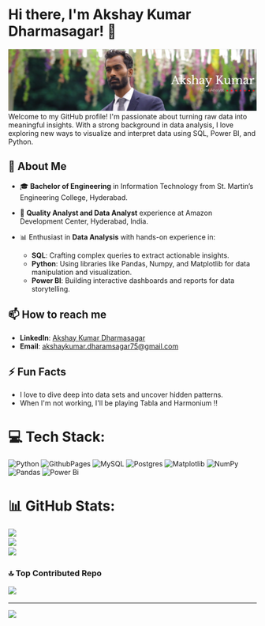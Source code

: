 # Hi there, I'm Akshay Kumar Dharmasagar! 👋
![Akshay's Banner](https://github.com/Aks-hey/Aks-hey/blob/main/github-banner.png)
Welcome to my GitHub profile! I'm passionate about turning raw data into meaningful insights. With a strong background in data analysis, I love exploring new ways to visualize and interpret data using SQL, Power BI, and Python.

## 🚀 About Me

- 🎓 **Bachelor of Engineering** in Information Technology from St. Martin’s Engineering College, Hyderabad.
  
- 💼 **Quality Analyst and Data Analyst** experience at Amazon Development Center, Hyderabad, India.
  
- 📊 Enthusiast in **Data Analysis** with hands-on experience in:
  - **SQL**: Crafting complex queries to extract actionable insights.
  - **Python**: Using libraries like Pandas, Numpy, and Matplotlib for data manipulation and visualization.
  - **Power BI**: Building interactive dashboards and reports for data storytelling.

## 📫 How to reach me

- **LinkedIn**: [Akshay Kumar Dharmasagar](https://www.linkedin.com/in/akshay-dharma/)
- **Email**: akshaykumar.dharamsagar75@gmail.com

## ⚡ Fun Facts

- I love to dive deep into data sets and uncover hidden patterns.
- When I'm not working, I'll be playing Tabla and Harmonium !!


# 💻 Tech Stack:
![Python](https://img.shields.io/badge/python-3670A0?style=for-the-badge&logo=python&logoColor=ffdd54) ![GithubPages](https://img.shields.io/badge/github%20pages-121013?style=for-the-badge&logo=github&logoColor=white) ![MySQL](https://img.shields.io/badge/mysql-4479A1.svg?style=for-the-badge&logo=mysql&logoColor=white) ![Postgres](https://img.shields.io/badge/postgres-%23316192.svg?style=for-the-badge&logo=postgresql&logoColor=white) ![Matplotlib](https://img.shields.io/badge/Matplotlib-%23ffffff.svg?style=for-the-badge&logo=Matplotlib&logoColor=black) ![NumPy](https://img.shields.io/badge/numpy-%23013243.svg?style=for-the-badge&logo=numpy&logoColor=white) ![Pandas](https://img.shields.io/badge/pandas-%23150458.svg?style=for-the-badge&logo=pandas&logoColor=white) ![Power Bi](https://img.shields.io/badge/power_bi-F2C811?style=for-the-badge&logo=powerbi&logoColor=black)
# 📊 GitHub Stats:
![](https://github-readme-stats.vercel.app/api?username=aks-hey&theme=dark&hide_border=true&include_all_commits=false&count_private=false)<br/>
![](https://github-readme-streak-stats.herokuapp.com/?user=aks-hey&theme=dark&hide_border=true)<br/>
![](https://github-readme-stats.vercel.app/api/top-langs/?username=aks-hey&theme=dark&hide_border=true&include_all_commits=false&count_private=false&layout=compact)

### 🔝 Top Contributed Repo
![](https://github-contributor-stats.vercel.app/api?username=aks-hey&limit=5&theme=dark&combine_all_yearly_contributions=true)

---
[![](https://visitcount.itsvg.in/api?id=aks-hey&icon=0&color=0)](https://visitcount.itsvg.in)

<!-- Proudly created with GPRM ( https://gprm.itsvg.in ) -->
